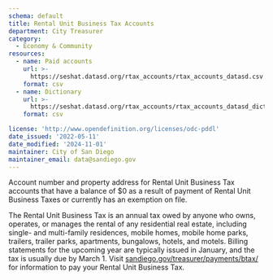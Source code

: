 ```yaml
---
schema: default
title: Rental Unit Business Tax Accounts
department: City Treasurer
category:
  - Economy & Community
resources:
  - name: Paid accounts
    url: >-
      https://seshat.datasd.org/rtax_accounts/rtax_accounts_datasd.csv
    format: csv
  - name: Dictionary
    url: >-
      https://seshat.datasd.org/rtax_accounts/rtax_accounts_datasd_dict.csv
    format: csv

license: 'http://www.opendefinition.org/licenses/odc-pddl'
date_issued: '2022-05-11'
date_modified: '2024-11-01'
maintainer: City of San Diego
maintainer_email: data@sandiego.gov
---
```

Account number and property address for Rental Unit Business Tax accounts that have a balance of $0 as a result of payment of Rental Unit Business Taxes or currently has an exemption on file. 
<!--more-->

The Rental Unit Business Tax is an annual tax owed by anyone who owns, operates, or manages the rental of any residential real estate, including single- and multi-family residences, mobile homes, mobile home parks, trailers, trailer parks, apartments, bungalows, hotels, and motels. Billing statements for the upcoming year are typically issued in January, and the tax is usually due by March 1. Visit [sandiego.gov/treasurer/payments/btax/](https://www.sandiego.gov/treasurer/payments/btax/) for information to pay your Rental Unit Business Tax.